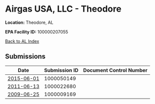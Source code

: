 # Airgas USA, LLC - Theodore

**Location:** Theodore, AL

**EPA Facility ID:** 100000207055

[Back to AL Index](../../index.md)

## Submissions

| Date | Submission ID | Document Control Number |
|------|--------------|-------------------------|
| [2015-06-01](submissions/1000050149.md) | 1000050149 |  |
| [2011-06-13](submissions/1000022680.md) | 1000022680 |  |
| [2009-06-25](submissions/1000009169.md) | 1000009169 |  |
